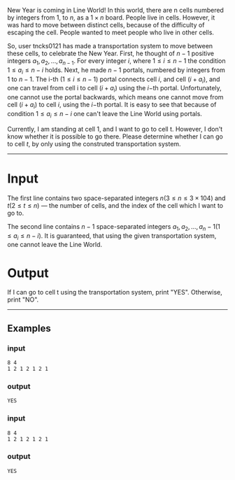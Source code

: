 New Year is coming in Line World! In this world, there are n cells numbered by integers from $1,$ to $n,$ as a $1\times n$ board. People live in cells. However, it was hard to move between distinct cells, because of the difficulty of escaping the cell. People wanted to meet people who live in other cells.

So, user tncks0121 has made a transportation system to move between these cells, to celebrate the New Year. First, he thought of $n-1$ positive integers $a_1, a_2, ...,a_{n-1}$. For every integer $i,$ where $1 \leq i \leq n-1$ the condition $1\leq a_i\leq n - i$ holds. Next, he made $n-1$ portals, numbered by integers from $1$ to $n-1$. The i-th $(1 \leq i \leq n - 1)$ portal connects cell $i,$ and cell $(i + a_i)$, and one can travel from cell i to cell $(i + a_i)$ using the $i-$th portal. Unfortunately, one cannot use the portal backwards, which means one cannot move from cell $(i + a_i)$ to cell $i,$ using the $i-$th portal. It is easy to see that because of condition $1 \leq a_i \leq n - i$ one can't leave the Line World using portals.

Currently, I am standing at cell $1,$ and I want to go to cell t. However, I don't know whether it is possible to go there. Please determine whether I can go to cell $t,$ by only using the construted transportation system.

---
# Input
The first line contains two space-separated integers $n (3 \leq n \leq 3 \times 104)$ and $t (2 \leq t \leq n)$ — the number of cells, and the index of the cell which I want to go to.

The second line contains $n - 1$ space-separated integers $a_1, a_2, ..., a_n - 1 (1 \leq a_i \leq n - i)$. It is guaranteed, that using the given transportation system, one cannot leave the Line World.

# Output
If I can go to cell t using the transportation system, print "YES". Otherwise, print "NO".

---


## Examples
### input
```
8 4
1 2 1 2 1 2 1
```

### output

```
YES
```

### input
```
8 4
1 2 1 2 1 2 1
```

### output

```
YES
```



